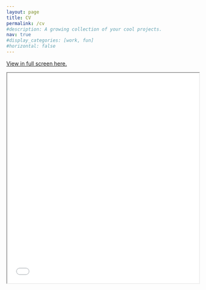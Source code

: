 ```yaml
---
layout: page
title: CV
permalink: /cv
#description: A growing collection of your cool projects.
nav: true
#display_categories: [work, fun]
#horizontal: false
---
```


<p><a href="/assets/ZanderCV0123.pdf">View in full screen here.</a></p>

<iframe src="/assets/ZanderCV0123.pdf" width="100%" height="550px"></iframe>
